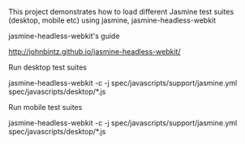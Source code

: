 This project demonstrates how to load different Jasmine test suites (desktop, mobile etc) using jasmine, jasmine-headless-webkit

jasmine-headless-webkit's guide

http://johnbintz.github.io/jasmine-headless-webkit/

Run desktop test suites

jasmine-headless-webkit -c -j spec/javascripts/support/jasmine.yml spec/javascripts/desktop/*.js

Run mobile test suites

jasmine-headless-webkit -c -j spec/javascripts/support/jasmine.yml spec/javascripts/desktop/*.js